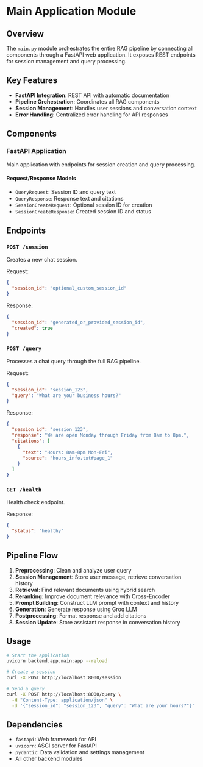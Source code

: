 # Main Application Module

## Overview

The `main.py` module orchestrates the entire RAG pipeline by connecting all components through a FastAPI web application. It exposes REST endpoints for session management and query processing.

## Key Features

- **FastAPI Integration**: REST API with automatic documentation
- **Pipeline Orchestration**: Coordinates all RAG components
- **Session Management**: Handles user sessions and conversation context
- **Error Handling**: Centralized error handling for API responses

## Components

### FastAPI Application
Main application with endpoints for session creation and query processing.

#### Request/Response Models
- `QueryRequest`: Session ID and query text
- `QueryResponse`: Response text and citations
- `SessionCreateRequest`: Optional session ID for creation
- `SessionCreateResponse`: Created session ID and status

## Endpoints

### `POST /session`
Creates a new chat session.

Request:
```json
{
  "session_id": "optional_custom_session_id"
}
```

Response:
```json
{
  "session_id": "generated_or_provided_session_id",
  "created": true
}
```

### `POST /query`
Processes a chat query through the full RAG pipeline.

Request:
```json
{
  "session_id": "session_123",
  "query": "What are your business hours?"
}
```

Response:
```json
{
  "session_id": "session_123",
  "response": "We are open Monday through Friday from 8am to 8pm.",
  "citations": [
    {
      "text": "Hours: 8am-8pm Mon-Fri",
      "source": "hours_info.txt#page_1"
    }
  ]
}
```

### `GET /health`
Health check endpoint.

Response:
```json
{
  "status": "healthy"
}
```

## Pipeline Flow

1. **Preprocessing**: Clean and analyze user query
2. **Session Management**: Store user message, retrieve conversation history
3. **Retrieval**: Find relevant documents using hybrid search
4. **Reranking**: Improve document relevance with Cross-Encoder
5. **Prompt Building**: Construct LLM prompt with context and history
6. **Generation**: Generate response using Groq LLM
7. **Postprocessing**: Format response and add citations
8. **Session Update**: Store assistant response in conversation history

## Usage

```bash
# Start the application
uvicorn backend.app.main:app --reload

# Create a session
curl -X POST http://localhost:8000/session

# Send a query
curl -X POST http://localhost:8000/query \
  -H "Content-Type: application/json" \
  -d '{"session_id": "session_123", "query": "What are your hours?"}'
```

## Dependencies

- `fastapi`: Web framework for API
- `uvicorn`: ASGI server for FastAPI
- `pydantic`: Data validation and settings management
- All other backend modules
